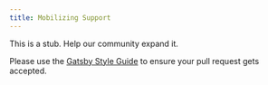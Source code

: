 ```yaml
---
title: Mobilizing Support
---
```


This is a stub. Help our community expand it.

Please use the [Gatsby Style Guide](/contributing/gatsby-style-guide/) to ensure your
pull request gets accepted.
